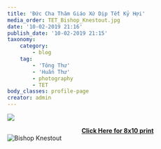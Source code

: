 ```yaml
---
title: 'Đức Cha Thăm Giáo Xứ Dịp Tết Kỷ Hợi'
media_order: TET_Bishop_Knestout.jpg
date: '10-02-2019 21:16'
publish_date: '10-02-2019 21:15'
taxonomy:
    category:
        - blog
    tag:
        - 'Tông Thư'
        - 'Huấn Thư'
        - photography
        - TET
body_classes: profile-page
creator: admin
---
```


![](TET_Bishop_Knestout.jpg&quality=50)
**<center><a href="/images/TET_Bishop_Knestout.jpg">Click Here for 8x10 print</a></center>**
![Bishop Knestout](/images/TET_Bishop_Knestout.jpg?classes=img-fluid&quality=50)
